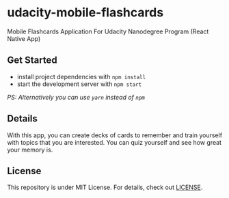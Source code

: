 # udacity-mobile-flashcards
Mobile Flashcards Application For Udacity Nanodegree Program (React Native App)

## Get Started

* install project dependencies with `npm install`
* start the development server with `npm start`

_PS: Alternatively you can use `yarn` instead of `npm`_

## Details

With this app, you can create decks of cards to remember and train yourself with topics that you are interested. You can quiz yourself and see how great your memory is. 

## License

This repository is under MIT License.
For details, check out [LICENSE](LICENSE).
